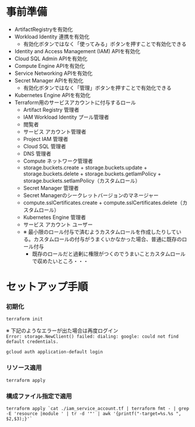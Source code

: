 # 事前準備
- ArtifactRegistryを有効化
- Workload Identity 連携を有効化
  - 有効化ボタンではなく「使ってみる」ボタンを押すことで有効化できる
- Identity and Access Management (IAM) APIを有効化
- Cloud SQL Admin APIを有効化
- Compute Engine APIを有効化
- Service Networking APIを有効化
- Secret Manager APIを有効化
  - 有効化ボタンではなく「管理」ボタンを押すことで有効化できる
- Kubernetes Engine APIを有効化
- Terraform用のサービスアカウントに付与するロール
  - Artifact Registry 管理者
  - IAM Workload Identity プール管理者
  - 閲覧者
  - サービス アカウント管理者
  - Project IAM 管理者
  - Cloud SQL 管理者
  - DNS 管理者
  - Compute ネットワーク管理者
  - storage.buckets.create + storage.buckets.update + storage.buckets.delete + storage.buckets.getIamPolicy + storage.buckets.setIamPolicy（カスタムロール）
  - Secret Manager 管理者
  - Secret Managerのシークレットバージョンのマネージャー
  - compute.sslCertificates.create + compute.sslCertificates.delete（カスタムロール）
  - Kubernetes Engine 管理者
  - サービス アカウント ユーザー
  - ※ 最小限のロール付与で済むようカスタムロールを作成したりしている。カスタムロールの付与がうまくいかなかった場合、普通に既存のロール付与
    - 既存のロールだと過剰に権限がつくのでうまいことカスタムロールで収めたいところ・・・

# セットアップ手順
### 初期化
``` shell
terraform init
```

※ 下記のようなエラーが出た場合は再度ログイン  
`Error: storage.NewClient() failed: dialing: google: could not find default credentials.`
``` shell
gcloud auth application-default login
```

### リソース適用
``` shell
terraform apply
```

### 構成ファイル指定で適用
``` shell
terraform apply `cat ./iam_service_account.tf | terraform fmt - | grep -E 'resource |module ' | tr -d '"' | awk '{printf("-target=%s.%s ", $2,$3);}'`
```
